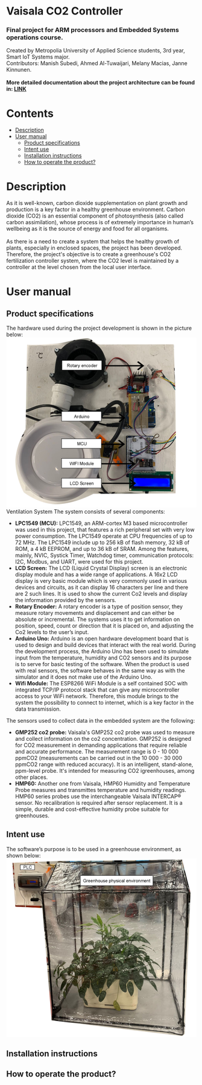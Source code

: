# Vaisala CO2 Controller

### Final project for ARM processors and Embedded Systems operations course.
Created by Metropolia University of Applied Science students, 3rd year, Smart IoT Systems major. <br> Contributors: Manish Subedi, Ahmed Al-Tuwaijari, Melany Macias, Janne Kinnunen. <br> <br>
__More detailed documentation about the project architecture can be found in: [LINK](https://docs.google.com/document/d/1tOOWB005brw4m02iWUmryYpSSYYO36w1/edit#heading=h.gjdgxs)__


# Contents
- [Description](#description)
- [User manual](#user-manual)
  * [Product specifications](#product-specifications)
  * [Intent use](#intent-use)
  * [Installation instructions](#installation-instructions)
  * [How to operate the product?](#product-operation)

# Description
As it is well-known, carbon dioxide supplementation on plant growth and production is a key factor in a healthy greenhouse environment. Carbon dioxide (CO2) is an essential component of photosynthesis (also called carbon assimilation), whose process is of extremely importance in human’s wellbeing as it is the source of energy and food for all organisms. <br> <br>
As there is a need to create a system that helps the healthy growth of plants, especially in enclosed spaces, the project has been developed. Therefore, the project's objective is to create a greenhouse's CO2 fertilization controller system, where the CO2 level is maintained by a controller at the level chosen from the local user interface.  

# User manual
## Product specifications
The hardware used during the project development is shown in the picture below:
![Ventilation System](documentation_pictures/physical%20ventilation%20system.jpg)
                Ventilation System
The system consists of several components:
* __LPC1549 (MCU):__
LPC1549, an ARM-cortex M3 based microcontroller was used in this project, that features a rich peripheral set with very low power consumption. The LPC1549 operate at CPU frequencies of up to 72 MHz. The LPC1549 include up to 256 kB of flash memory, 32 kB of ROM, a 4 kB EEPROM, and up to 36 kB of SRAM. Among the features, mainly, NVIC, Systick Timer, Watchdog timer, communication protocols: I2C, Modbus, and UART, were used for this project.
* __LCD Screen:__
The LCD (Liquid Crystal Display) screen is an electronic display module and has a wide range of applications. A 16x2 LCD display is very basic module which is very commonly used in various devices and circuits, as it can display 16 characters per line and there are 2 such lines. It is used to show the current Co2 levels and display the information provided by the sensors.
* __Rotary Encoder:__
A rotary encoder is a type of position sensor, they measure rotary movements and displacement and can either be absolute or incremental. The systems uses it to get information on position, speed, count or direction that it is placed on, and adjusting the Co2 levels to the user’s input.
* __Arduino Uno:__
Arduino is an open hardware development board that is used to design and build devices that interact with the real world. During the development process, the Arduino Uno has been used to simulate input from the temperature, humidity and CO2 sensors and its purpose is to serve for basic testing of the software. When the product is used with real sensors, the software behaves in the same way as with the simulator and it does not make use of the Arduino Uno.
* __Wifi Module:__
The ESP8266 WiFi Module is a self contained SOC with integrated TCP/IP protocol stack that can give any microcontroller access to your WiFi network. Therefore, this module brings to the system the possibility to connect to internet, which is a key factor in the data transmission.<br>

The sensors used to collect data in the embedded system are the following:
* __GMP252 co2 probe:__ Vaisala's GMP252 co2 probe was used to measure and collect information on the co2 concentration. GMP252 is designed for CO2 measurement in demanding applications that require reliable and accurate performance. The measurement range is 0 - 10 000 ppmCO2 (measurements can be carried out in the 10 000 - 30 000 ppmCO2 range with reduced accuracy). It is an intelligent, stand-alone, ppm-level probe. It's intended for measuring CO2 igreenhouses, among other places.
* __HMP60:__ Another one from Vaisala, HMP60 Humidity and Temperature Probe measures and transmittes temperature and humidity readings. HMP60 series probes use the interchangeable Vaisala INTERCAP® sensor. No recalibration is required after sensor replacement. It is a simple, durable and cost-effective humidity probe suitable for greenhouses.

## Intent use
The software’s purpose is to be used in a greenhouse environment, as shown below:
![Physical Greenhouse](documentation_pictures/physical%20greenhouse%20edited.jpg)
                
## Installation instructions
## How to operate the product?
